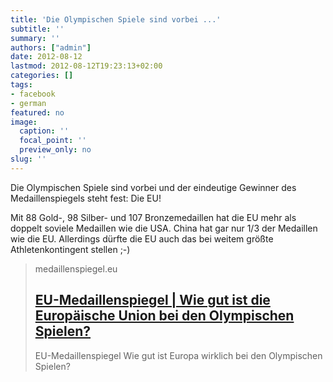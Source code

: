 ```yaml
---
title: 'Die Olympischen Spiele sind vorbei ...'
subtitle: ''
summary: ''
authors: ["admin"]
date: 2012-08-12
lastmod: 2012-08-12T19:23:13+02:00
categories: []
tags:
- facebook
- german
featured: no
image:
  caption: ''
  focal_point: ''
  preview_only: no
slug: ''
---
```

Die Olympischen Spiele sind vorbei und der eindeutige Gewinner des Medaillenspiegels steht fest: Die EU!

Mit 88 Gold-, 98 Silber- und 107 Bronzemedaillen hat die EU mehr als doppelt soviele Medaillen wie die USA. China hat gar nur 1/3 der Medaillen wie die EU. Allerdings dürfte die EU auch das bei weitem größte Athletenkontingent stellen ;-)
> medaillenspiegel.eu
> ## [EU-Medaillenspiegel | Wie gut ist die Europäische Union bei den Olympischen Spielen?](http://www.medaillenspiegel.eu/)
>
>EU-Medaillenspiegel
Wie gut ist Europa wirklich bei den Olympischen Spielen?



